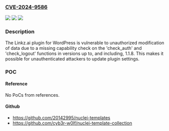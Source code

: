 ### [CVE-2024-9586](https://cve.mitre.org/cgi-bin/cvename.cgi?name=CVE-2024-9586)
![](https://img.shields.io/static/v1?label=Product&message=Linkz.ai%20%E2%80%93%20Automatic%20link%20previews%20on%20hover&color=blue)
![](https://img.shields.io/static/v1?label=Version&message=*%3C%3D%201.1.8%20&color=brighgreen)
![](https://img.shields.io/static/v1?label=Vulnerability&message=CWE-862%20Missing%20Authorization&color=brighgreen)

### Description

The Linkz.ai plugin for WordPress is vulnerable to unauthorized modification of data due to a missing capability check on the 'check_auth' and 'check_logout' functions in versions up to, and including, 1.1.8. This makes it possible for unauthenticated attackers to update plugin settings.

### POC

#### Reference
No PoCs from references.

#### Github
- https://github.com/20142995/nuclei-templates
- https://github.com/cyb3r-w0lf/nuclei-template-collection

